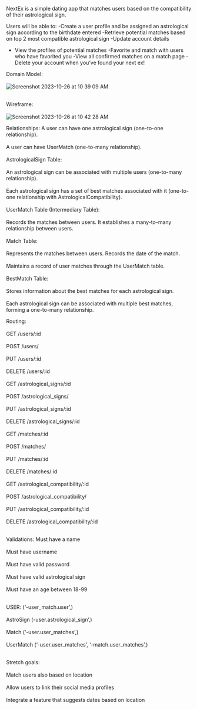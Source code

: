 NextEx is a simple dating app that matches users based on the compatibility of their astrological sign. 

Users will be able to: 
-Create a user profile and be assigned an astrological sign according to the birthdate entered
-Retrieve potential matches based on top 2 most compatible astrological sign
-Update account details
- View the profiles of potential matches
-Favorite and match with users who have favorited you
-View all confirmed matches on a match page
-Delete your account when you’ve found your next ex!


Domain Model: <br></br>
![Screenshot 2023-10-26 at 10 39 09 AM](https://github.com/kristi-panko-flatiron/NextEx/assets/136921157/f8b30ab4-0297-4ebb-bee9-fabb41e3d666)
<br></br>

Wireframe:<br></br>
![Screenshot 2023-10-26 at 10 42 28 AM](https://github.com/kristi-panko-flatiron/NextEx/assets/136921157/54c57dfe-01ad-4a46-8cd3-7373eddf0687)

Relationships:
A user can have one astrological sign (one-to-one relationship).<br></br>
A user can have UserMatch (one-to-many relationship).<br></br>
AstrologicalSign Table:<br></br>
An astrological sign can be associated with multiple users (one-to-many relationship).<br></br>
Each astrological sign has a set of best matches associated with it (one-to-one relationship with AstrologicalCompatibility).<br></br>
UserMatch Table (Intermediary Table):<br></br>
Records the matches between users. It establishes a many-to-many relationship between users.<br></br>
Match Table:<br></br>
Represents the matches between users. Records the date of the match.<br></br>
Maintains a record of user matches through the UserMatch table.<br></br>
BestMatch Table:<br></br>
Stores information about the best matches for each astrological sign.<br></br>
Each astrological sign can be associated with multiple best matches, forming a one-to-many relationship.


Routing:<br></br>
GET /users/:id<br></br>
POST /users/<br></br>
PUT /users/:id<br></br>
DELETE /users/:id<br></br>
GET /astrological_signs/:id<br></br>
POST /astrological_signs/<br></br>
PUT /astrological_signs/:id<br></br>
DELETE /astrological_signs/:id<br></br>
GET /matches/:id<br></br>
POST /matches/<br></br>
PUT /matches/:id<br></br>
DELETE /matches/:id<br></br>
GET /astrological_compatibility/:id<br></br>
POST /astrological_compatibility/<br></br>
PUT /astrological_compatibility/:id<br></br>
DELETE /astrological_compatibility/:id<br></br>

Validations: 
Must have a name<br></br>
Must have username<br></br>
Must have valid password<br></br>
Must have valid astrological sign<br></br>
Must have an age between 18-99<br></br>


USER: (‘-user_match.user’,)<br></br>
AstroSign (-user.astrological_sign’,)<br></br>
Match (‘-user.user_matches’,)<br></br>
UserMatch (‘-user.user_matches’, ‘-match.user_matches’,)<br></br>



Stretch goals:<br></br>
Match users also based on location<br></br>
Allow users to link their social media profiles<br></br>
Integrate a feature that suggests dates based on location<br></br>
